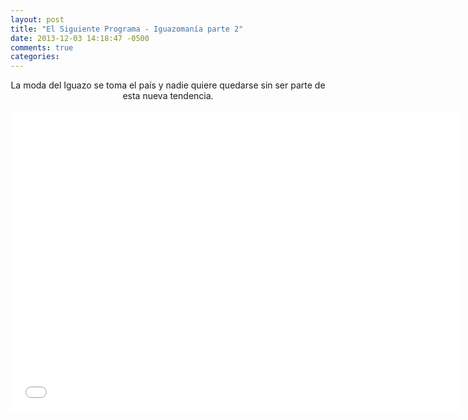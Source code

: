 ```yaml
---
layout: post
title: "El Siguiente Programa - Iguazomanía parte 2"
date: 2013-12-03 14:18:47 -0500
comments: true
categories: 
---
```

<div align="center">
La moda del Iguazo se toma el país y nadie quiere quedarse sin ser parte de esta nueva tendencia.
<br></br>
<iframe width="720" height="480" src="//www.youtube.com/embed/c25W51Koq_M" frameborder="0" allowfullscreen></iframe>
</div>